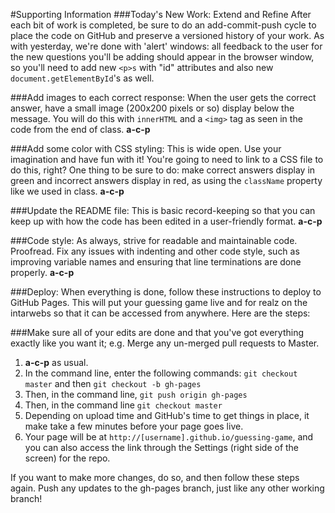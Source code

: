 #Supporting Information
###Today's New Work: Extend and Refine
After each bit of work is completed, be sure to do an add-commit-push cycle to place the code on GitHub and preserve a versioned history of your work. As with yesterday, we're done with 'alert' windows: all feedback to the user for the new questions you'll be adding should appear in the browser window, so you'll need to add new `<p>s` with "id" attributes and also new `document.getElementById`'s as well.

###Add images to each correct response:
When the user gets the correct answer, have a small image (200x200 pixels or so) display below the message. You will do this with `innerHTML` and a `<img>` tag as seen in the code from the end of class. **a-c-p**

###Add some color with CSS styling:
This is wide open. Use your imagination and have fun with it! You're going to need to link to a CSS file to do this, right? One thing to be sure to do: make correct answers display in green and incorrect answers display in red, as using the `className` property like we used in class. **a-c-p**

###Update the README file:
This is basic record-keeping so that you can keep up with how the code has been edited in a user-friendly format.  **a-c-p**

###Code style:
As always, strive for readable and maintainable code. Proofread. Fix any issues with indenting and other code style, such as improving variable names and ensuring that line terminations are done properly. **a-c-p**

###Deploy:
When everything is done, follow these instructions to deploy to GitHub Pages. This will put your guessing game live and for realz on the intarwebs so that it can be accessed from anywhere. Here are the steps:

###Make sure all of your edits are done and that you've got everything exactly like you want it; e.g. Merge any un-merged pull requests to Master.
1. **a-c-p** as usual.
2. In the command line, enter the following commands: `git checkout master` and then `git checkout -b gh-pages`
3. Then, in the command line, `git push origin gh-pages`
4. Then, in the command line `git checkout master`
5. Depending on upload time and GitHub's time to get things in place, it make take a few minutes before your page goes live.
6. Your page will be at `http://[username].github.io/guessing-game`, and you can also access the link through the Settings (right side of the screen) for the repo.

If you want to make more changes, do so, and then follow these steps again. Push any updates to the gh-pages branch, just like any other working branch!
